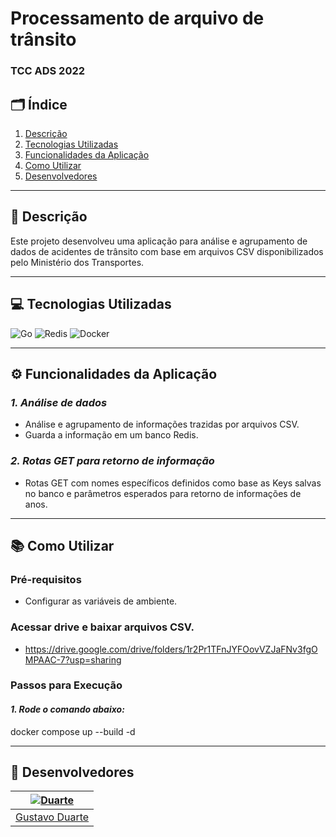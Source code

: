 #  Processamento de arquivo de trânsito
### TCC ADS 2022

## 🗂️ Índice  
1. [Descrição](#-descrição)  
2. [Tecnologias Utilizadas](#-tecnologias-utilizadas)  
3. [Funcionalidades da Aplicação](#️-funcionalidades-da-aplicação)  
4. [Como Utilizar](#-como-utilizar)  
5. [Desenvolvedores](#-desenvolvedores)  

---

## 📄 Descrição  
Este projeto desenvolveu uma aplicação para análise e agrupamento de dados de acidentes de trânsito com base em arquivos CSV disponibilizados pelo Ministério dos Transportes. 

---

## 💻 Tecnologias Utilizadas  

![Go](https://img.shields.io/badge/Go-00ADD8?logo=Go&logoColor=white&style=for-the-badge) ![Redis](https://img.shields.io/badge/Redis-DC382D?style=for-the-badge&logo=redis&logoColor=white) ![Docker](https://img.shields.io/badge/docker-257bd6?style=for-the-badge&logo=docker&logoColor=white)  

---

## ⚙️ Funcionalidades da Aplicação  

### *1. Análise de dados*  
- Análise e agrupamento de informações trazidas por arquivos CSV.
- Guarda a informação em um banco Redis.

### *2. Rotas GET para retorno de informação*  
- Rotas GET com nomes específicos definidos como base as Keys salvas no banco e parâmetros esperados para retorno de informações de anos.

---

## 📚 Como Utilizar  

### Pré-requisitos

- Configurar as variáveis de ambiente.

### Acessar drive e baixar arquivos CSV.

- https://drive.google.com/drive/folders/1r2Pr1TFnJYFOovVZJaFNv3fgOMPAAC-7?usp=sharing

### Passos para Execução

#### *1. Rode o comando abaixo:*

docker compose up --build -d

---

## 👥 Desenvolvedores  
| [![Duarte](https://github.com/duarte25.png?size=120)](https://github.com/duarte25) |
|:------------------------------------------------------------------------------------------------:|
| [Gustavo Duarte](https://github.com/duarte25) |
